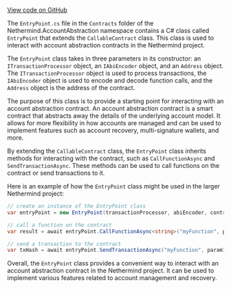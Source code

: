 [View code on GitHub](https://github.com/nethermindeth/nethermind/son/src/Nethermind/Nethermind.AccountAbstraction/Contracts)

The `EntryPoint.cs` file in the `Contracts` folder of the Nethermind.AccountAbstraction namespace contains a C# class called `EntryPoint` that extends the `CallableContract` class. This class is used to interact with account abstraction contracts in the Nethermind project.

The `EntryPoint` class takes in three parameters in its constructor: an `ITransactionProcessor` object, an `IAbiEncoder` object, and an `Address` object. The `ITransactionProcessor` object is used to process transactions, the `IAbiEncoder` object is used to encode and decode function calls, and the `Address` object is the address of the contract.

The purpose of this class is to provide a starting point for interacting with an account abstraction contract. An account abstraction contract is a smart contract that abstracts away the details of the underlying account model. It allows for more flexibility in how accounts are managed and can be used to implement features such as account recovery, multi-signature wallets, and more.

By extending the `CallableContract` class, the `EntryPoint` class inherits methods for interacting with the contract, such as `CallFunctionAsync` and `SendTransactionAsync`. These methods can be used to call functions on the contract or send transactions to it.

Here is an example of how the `EntryPoint` class might be used in the larger Nethermind project:

```csharp
// create an instance of the EntryPoint class
var entryPoint = new EntryPoint(transactionProcessor, abiEncoder, contractAddress);

// call a function on the contract
var result = await entryPoint.CallFunctionAsync<string>("myFunction", param1, param2);

// send a transaction to the contract
var txHash = await entryPoint.SendTransactionAsync("myFunction", param1, param2);
```

Overall, the `EntryPoint` class provides a convenient way to interact with an account abstraction contract in the Nethermind project. It can be used to implement various features related to account management and recovery.
